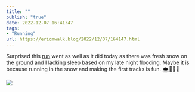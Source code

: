 ```yaml
---
title: ""
publish: "true"
date: 2022-12-07 16:41:47
tags:
- "Running"
url: https://ericmwalk.blog/2022/12/07/164147.html
---
```

Surprised this [run](https://www.strava.com/activities/8220719535) went as well as it did today as there was fresh snow on the ground and I lacking sleep based on my late night flooding. Maybe it is because running in the snow and making the first tracks is fun. 🌨️🏃🏻‍♂️


![](https://ericmwalk.blog/uploads/2022/9188996083.jpg)